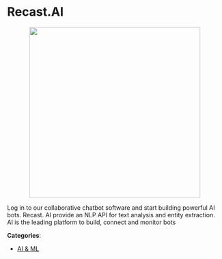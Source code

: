 # Recast.AI
<p align="center">
    <img width="400" src="https://raw.githubusercontent.com/apis-list/apis-list/apis/recast-ai/logo_256x256.png" />
</p>

Log in to our collaborative chatbot software and start building powerful AI bots. Recast. AI provide an NLP API for text analysis and entity extraction. AI is the leading platform to build, connect and monitor bots



**Categories**:

- [AI & ML](https://github.com/apis-list/apis-list#ai-and-ml)



